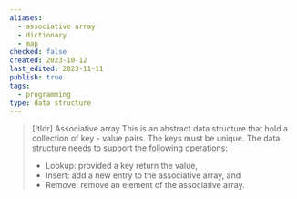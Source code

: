 ```yaml
---
aliases:
  - associative array
  - dictionary
  - map
checked: false
created: 2023-10-12
last_edited: 2023-11-11
publish: true
tags:
  - programming
type: data structure
---
```

>[!tldr] Associative array
>This is an abstract data structure that hold a collection of key - value pairs. The keys must be unique. The data structure needs to support the following operations:
>- Lookup: provided a key return the value,
>- Insert: add a new entry to the associative array, and
>- Remove: remove an element of the associative array.
